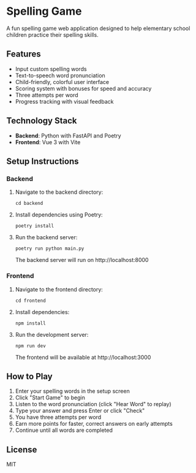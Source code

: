 # Spelling Game

A fun spelling game web application designed to help elementary school children practice their spelling skills.

## Features

- Input custom spelling words
- Text-to-speech word pronunciation
- Child-friendly, colorful user interface
- Scoring system with bonuses for speed and accuracy
- Three attempts per word
- Progress tracking with visual feedback

## Technology Stack

- **Backend**: Python with FastAPI and Poetry
- **Frontend**: Vue 3 with Vite

## Setup Instructions

### Backend

1. Navigate to the backend directory:
   ```
   cd backend
   ```

2. Install dependencies using Poetry:
   ```
   poetry install
   ```

3. Run the backend server:
   ```
   poetry run python main.py
   ```

   The backend server will run on http://localhost:8000

### Frontend

1. Navigate to the frontend directory:
   ```
   cd frontend
   ```

2. Install dependencies:
   ```
   npm install
   ```

3. Run the development server:
   ```
   npm run dev
   ```

   The frontend will be available at http://localhost:3000

## How to Play

1. Enter your spelling words in the setup screen
2. Click "Start Game" to begin
3. Listen to the word pronunciation (click "Hear Word" to replay)
4. Type your answer and press Enter or click "Check"
5. You have three attempts per word
6. Earn more points for faster, correct answers on early attempts
7. Continue until all words are completed

## License

MIT